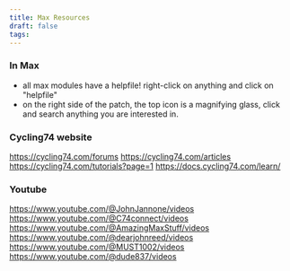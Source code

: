 ```yaml
---
title: Max Resources
draft: false
tags:
---
```

### In Max
- all max modules have a helpfile! right-click on anything and click on "helpfile"
- on the right side of the patch, the top icon is a magnifying glass, click and search anything you are interested in.
### Cycling74 website
https://cycling74.com/forums
https://cycling74.com/articles
https://cycling74.com/tutorials?page=1
https://docs.cycling74.com/learn/
###  Youtube 
https://www.youtube.com/@JohnJannone/videos
https://www.youtube.com/@C74connect/videos
https://www.youtube.com/@AmazingMaxStuff/videos
https://www.youtube.com/@dearjohnreed/videos
https://www.youtube.com/@MUST1002/videos
https://www.youtube.com/@dude837/videos